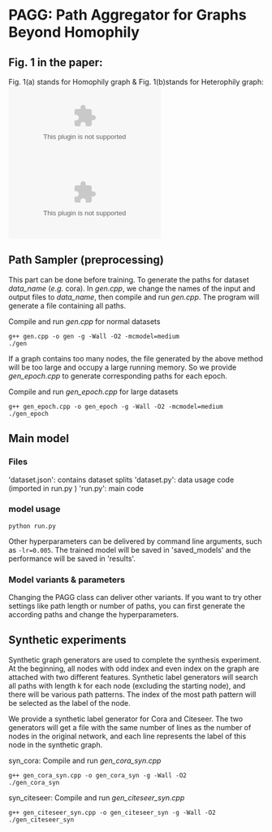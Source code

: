 # PAGG: Path Aggregator for Graphs Beyond Homophily
## Fig. 1 in the paper:
Fig. 1(a) stands for Homophily graph & Fig. 1(b)stands for Heterophily graph:
![Fig. 1(a)](https://github.com/WWW2022PAGG/PAGG/blob/main/Figs_in_paper/homo.eps)
![Fig. 1(b)](https://github.com/WWW2022PAGG/PAGG/blob/main/Figs_in_paper/hetero.eps)

## Path Sampler (preprocessing)
This part can be done before training.
To generate the paths for dataset *data_name* (*e.g.* cora). In *gen.cpp*, we change the names of the input and output files to *data_name*, then compile and run *gen.cpp*. The program will generate a file containing all paths.

Compile and run *gen.cpp*  for normal datasets

```shell
g++ gen.cpp -o gen -g -Wall -O2 -mcmodel=medium
./gen
```

If a graph contains too many nodes, the file generated by the above method will be too large and occupy a large running memory. So we provide *gen_epoch.cpp* to generate corresponding paths for each epoch.

Compile and run *gen_epoch.cpp* for large datasets

```shell
g++ gen_epoch.cpp -o gen_epoch -g -Wall -O2 -mcmodel=medium
./gen_epoch
```
## Main model

### Files
'dataset.json': contains dataset splits
'dataset.py': data usage code (imported in run.py )
'run.py': main code

### model usage
```shell
python run.py 
```
Other hyperparameters can be delivered by command line arguments, such as ```-lr=0.005```. The trained model will be saved in 'saved_models' and the performance will be saved in 'results'.

### Model variants & parameters
Changing the PAGG class can deliver other variants. If you want to try other settings like path length or number of paths, you can first generate the according paths and change the hyperparameters.

## Synthetic experiments
Synthetic graph generators are used to complete the synthesis experiment. At the beginning, all nodes with odd index and even index on the graph are attached with two different features. Synthetic label generators will search all paths with length k for each node (excluding the starting node), and there will be various path patterns. The index of the most path pattern will be selected as the label of the node.

We provide a synthetic label generator for Cora and Citeseer. The two generators will get a file with the same number of lines as the number of nodes in the original network, and each line represents the label of this node in the synthetic graph.

syn_cora:
Compile and run *gen_cora_syn.cpp*

```shell
g++ gen_cora_syn.cpp -o gen_cora_syn -g -Wall -O2
./gen_cora_syn
```

syn_citeseer:
Compile and run *gen_citeseer_syn.cpp*

```shell
g++ gen_citeseer_syn.cpp -o gen_citeseer_syn -g -Wall -O2
./gen_citeseer_syn
```